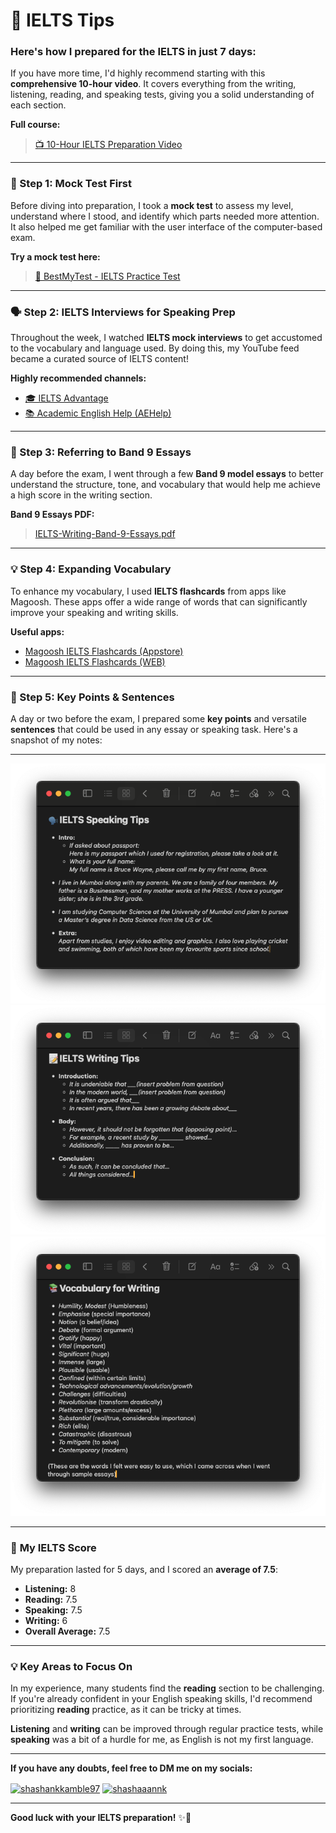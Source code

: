 # 🎯 IELTS Tips

### Here's how I prepared for the IELTS in just **7 days**:

If you have more time, I'd highly recommend starting with this **comprehensive 10-hour video**. It covers everything from the writing, listening, reading, and speaking tests, giving you a solid understanding of each section.

**Full course:**
> [📺 10-Hour IELTS Preparation Video](https://www.youtube.com/watch?v=Jzps8q2es7cv)

---

### 🚀 Step 1: Mock Test First

Before diving into preparation, I took a **mock test** to assess my level, understand where I stood, and identify which parts needed more attention. It also helped me get familiar with the user interface of the computer-based exam.

**Try a mock test here:**
> [📝 BestMyTest - IELTS Practice Test](https://www.bestmytest.com/ielts/practice-test)

---

### 🗣️ Step 2: IELTS Interviews for Speaking Prep

Throughout the week, I watched **IELTS mock interviews** to get accustomed to the vocabulary and language used. By doing this, my YouTube feed became a curated source of IELTS content!

**Highly recommended channels:**
- [🎓 IELTS Advantage](https://www.youtube.com/@Ieltsadvantage)
- [📚 Academic English Help (AEHelp)](https://www.youtube.com/@Aehelp)

---

### 📖 Step 3: Referring to Band 9 Essays

A day before the exam, I went through a few **Band 9 model essays** to better understand the structure, tone, and vocabulary that would help me achieve a high score in the writing section.

**Band 9 Essays PDF:**
> [IELTS-Writing-Band-9-Essays.pdf](IELTS-Writing-Band-9-Essays.pdf)

---

### 💡 Step 4: Expanding Vocabulary

To enhance my vocabulary, I used **IELTS flashcards** from apps like Magoosh. These apps offer a wide range of words that can significantly improve your speaking and writing skills.

**Useful apps:**
- [Magoosh IELTS Flashcards (Appstore)](https://apps.apple.com/us/app/vocabulary-flashcards-ielts/id1125546528)
- [Magoosh IELTS Flashcards (WEB)](https://ielts.magoosh.com/flashcards/vocabulary/decks)

---

### 📝 Step 5: Key Points & Sentences

A day or two before the exam, I prepared some **key points** and versatile **sentences** that could be used in any essay or speaking task. Here's a snapshot of my notes:

---
![alt-text](https://github.com/Shashankdotio/IELTS-tips/blob/main/my-notepad/speaking.png)
![alt-text](https://github.com/Shashankdotio/IELTS-tips/blob/main/my-notepad/writing.png)
![alt-text](https://github.com/Shashankdotio/IELTS-tips/blob/main/my-notepad/vocab.png)

---

### 🎯 **My IELTS Score**
My preparation lasted for 5 days, and I scored an **average of 7.5**:

- **Listening:** 8  
- **Reading:** 7.5  
- **Speaking:** 7.5  
- **Writing:** 6  
- **Overall Average:** 7.5

---

### 💡 **Key Areas to Focus On**

In my experience, many students find the **reading** section to be challenging. If you're already confident in your English speaking skills, I'd recommend prioritizing **reading** practice, as it can be tricky at times.

**Listening** and **writing** can be improved through regular practice tests, while **speaking** was a bit of a hurdle for me, as English is not my first language.


---

**If you have any doubts, feel free to DM me on my socials:**  
<p align="left">
<a href="https://www.linkedin.com/in/shashankkamble97" target="blank"><img align="center" src="https://raw.githubusercontent.com/rahuldkjain/github-profile-readme-generator/master/src/images/icons/Social/linked-in-alt.svg" alt="shashankkamble97" height="30" width="40" /></a>
<a href="https://instagram.com/shashaaannk" target="blank"><img align="center" src="https://raw.githubusercontent.com/rahuldkjain/github-profile-readme-generator/master/src/images/icons/Social/instagram.svg" alt="shashaaannk" height="30" width="40" /></a>

---

**Good luck with your IELTS preparation!** ✨💪
